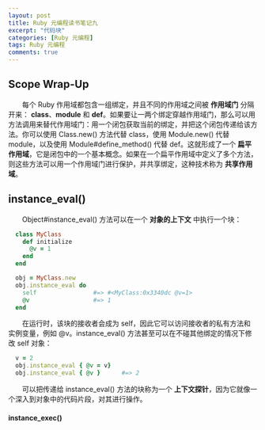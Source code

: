 ```yaml
---
layout: post
title: Ruby 元编程读书笔记九
excerpt: "代码块"
categories: [Ruby 元编程]
tags: Ruby 元编程
comments: true
---
```


## Scope Wrap-Up

&emsp;&emsp;每个 Ruby 作用域都包含一组绑定，并且不同的作用域之间被 **作用域门** 分隔开来： **class**、**module** 和 **def**。如果要让一两个绑定穿越作用域门，那么可以用方法调用来替代作用域门：用一个闭包获取当前的绑定，并把这个闭包传递给该方法。你可以使用 Class.new() 方法代替 class，使用 Module.new() 代替 module，以及使用 Module#define_method() 代替 def。这就形成了一个 **扁平作用域**，它是闭包中的一个基本概念。如果在一个扁平作用域中定义了多个方法，则这些方法可以用一个作用域门进行保护，并共享绑定，这种技术称为 **共享作用域**。

## instance_eval()

&emsp;&emsp;Object#instance_eval() 方法可以在一个 **对象的上下文** 中执行一个块：
```ruby
  class MyClass
    def initialize
      @v = 1
    end
  end

  obj = MyClass.new
  obj.instance_eval do
    self                #=> #<MyClass:0x3340dc @v=1>
    @v                  #=> 1
  end
```
&emsp;&emsp;在运行时，该块的接收者会成为 self，因此它可以访问接收者的私有方法和实例变量，例如 @v。instance_eval() 方法甚至可以在不碰其他绑定的情况下修改 self 对象：
```ruby
  v = 2
  obj.instance_eval { @v = v}
  obj.instance_eval { @v }      #=> 2
```
&emsp;&emsp;可以把传递给 instance_eval() 方法的块称为一个 **上下文探针**，因为它就像一个深入到对象中的代码片段，对其进行操作。

#### instance_exec()
